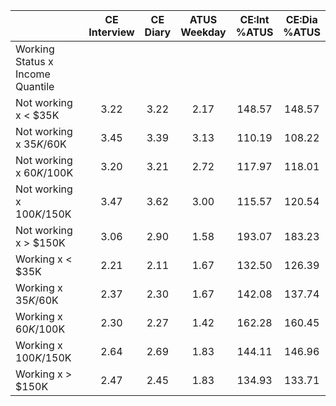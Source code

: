 
|                      | CE<br>Interview |  CE<br>Diary | ATUS<br>Weekday | CE:Int<br>%ATUS | CE:Dia<br>%ATUS |
| -------------------- | :----------: | :----------: | :----------: | :----------: | :----------: |
| Working Status x Income Quantile |              |              |              |              |              |
| Not working x     < $35K |         3.22 |         3.22 |         2.17 |       148.57 |       148.57 |
| Not working x  $35K/$60K |         3.45 |         3.39 |         3.13 |       110.19 |       108.22 |
| Not working x  $60K/$100K |         3.20 |         3.21 |         2.72 |       117.97 |       118.01 |
| Not working x $100K/$150K |         3.47 |         3.62 |         3.00 |       115.57 |       120.54 |
| Not working x     > $150K |         3.06 |         2.90 |         1.58 |       193.07 |       183.23 |
| Working x     < $35K |         2.21 |         2.11 |         1.67 |       132.50 |       126.39 |
| Working x  $35K/$60K |         2.37 |         2.30 |         1.67 |       142.08 |       137.74 |
| Working x  $60K/$100K |         2.30 |         2.27 |         1.42 |       162.28 |       160.45 |
| Working x $100K/$150K |         2.64 |         2.69 |         1.83 |       144.11 |       146.96 |
| Working x     > $150K |         2.47 |         2.45 |         1.83 |       134.93 |       133.71 |

